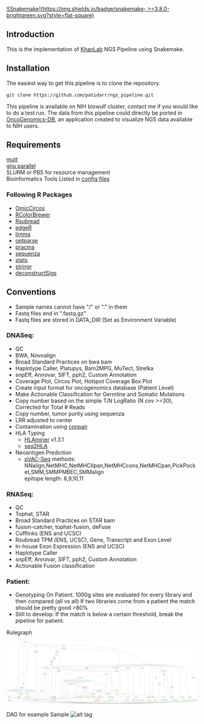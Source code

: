 [![Snakemake](https://img.shields.io/badge/snakemake- >=3.8.0-brightgreen.svg?style=flat-square)](https://snakemake.bitbucket.io)

## Introduction
This is the implementation of [KhanLab](https://ccr.cancer.gov/Genetics-Branch/javed-khan) NGS Pipeline using Snakemake.
## Installation

The easiest way to get this pipeline is to clone the repository.

```
git clone https://github.com/patidarr/ngs_pipeline.git
```
This pipeline is available on NIH biowulf cluster, contact me if you would like to do a test run. The data from this pipeline could directly be ported in [OncoGenomics-DB](https://clinomics.ncifcrf.gov/production/public/), an application created to visualize NGS data available to NIH users.
## Requirements
[mutt](http://www.mutt.org/)  
[gnu parallel](http://www.gnu.org/software/parallel/)  
SLURM or PBS for resource management  
Bioinformatics Tools Listed in [config files](config/config_common.json)  
### Following R Packages
- [OmicCircos](https://www.bioconductor.org/packages/release/bioc/html/OmicCircos.html)
- [RColorBrewer](https://cran.r-project.org/web/packages/RColorBrewer/index.html)
- [Rsubread](https://bioconductor.org/packages/release/bioc/html/Rsubread.html)
- [edgeR](http://bioconductor.org/packages/release/bioc/html/edgeR.html)
- [limma](http://bioconductor.org/packages/release/bioc/html/limma.html)
- [optparse](https://cran.r-project.org/web/packages/optparse/index.html)
- [pracma](https://cran.r-project.org/web/packages/pracma/index.html)
- [sequenza](https://cran.r-project.org/web/packages/sequenza/index.html)
- [stats](https://stat.ethz.ch/R-manual/R-devel/library/stats/html/00Index.html)
- [stringr](https://cran.r-project.org/web/packages/stringr/vignettes/stringr.html) 
- [deconstructSigs](https://github.com/raerose01/deconstructSigs)  

## Conventions

- Sample names cannot have "/" or "." in them
- Fastq files end in ".fastq.gz"
- Fastq files are stored in DATA_DIR (Set as Environment Variable) 

### DNASeq:
- QC
- BWA, Novoalign  
- Broad Standard Practices on bwa bam  
- Haplotype Caller, Platupys, Bam2MPG, MuTect, Strelka  
- snpEff, Annovar, SIFT, pph2, Custom Annotation  
- Coverage Plot, Circos Plot, Hotspot Coverage Box Plot  
- Create input format for oncogenomics database (Patient Level)  
- Make Actionable Classification for Germline and Somatic Mutations   
- Copy number based on the simple T/N LogRatio (N cov >=30), Corrected for Total # Reads  
- Copy number, tumor purity using sequenza   
- LRR adjusted to center  
- Contamination using [conpair](https://github.com/nygenome/Conpair)  
- HLA Typing  
	* [HLAminer](www.bcgsc.ca/platform/bioinfo/software/hlaminer) v1.3.1   
	* [seq2HLA](https://bitbucket.org/sebastian_boegel/seq2hla)  
- Neoantigen Prediction 
	* [pVAC-Seq](http://pvac-seq.readthedocs.io/en/latest/) 
		methods: NNalign,NetMHC,NetMHCIIpan,NetMHCcons,NetMHCpan,PickPocket,SMM,SMMPMBEC,SMMalign  
		epitope length: 8,9,10,11



### RNASeq:
- QC
- Tophat, STAR
- Broad Standard Practices on STAR bam
- fusion-catcher, tophat-fusion, deFuse
- Cufflinks (ENS and UCSC)
- Rsubread TPM (ENS, UCSC), Gene, Transcript and Exon Level
- In-house Exon Expression (ENS and UCSC)
- Haplotype Caller
- snpEff, Annovar, SIFT, pph2, Custom Annotation
- Actionable Fusion classification

### Patient:
- Genotyping On Patient. 
	1000g sites are evaluated for every library and then compared (all vs all)
	If two libraries come from a patient the match should be pretty good >80%
- Still to develop:
	If the match is below a certain threshold, break the pipeline for patient.

Rulegraph


![alt tag](Rulegraph.png)


DAG for example Sample
![alt tag](dag.png)
